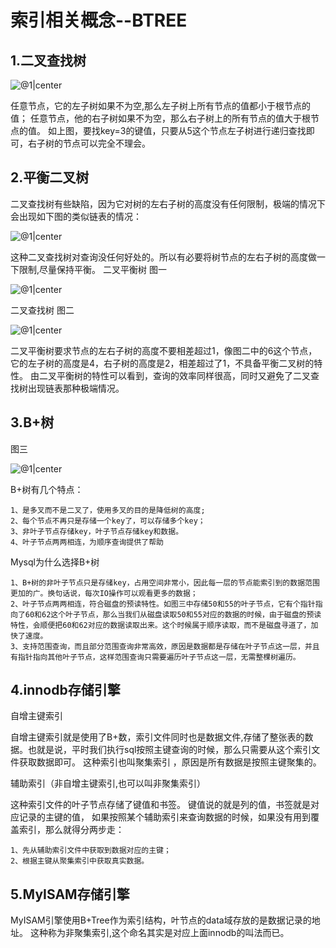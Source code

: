 # 索引相关概念--BTREE

## 1.二叉查找树

![@1|center](../master/src/btree1.png)

任意节点，它的左子树如果不为空,那么左子树上所有节点的值都小于根节点的值； 
任意节点，他的右子树如果不为空，那么右子树上的所有节点的值大于根节点的值。
如上图，要找key=3的键值，只要从5这个节点左子树进行递归查找即可，右子树的节点可以完全不理会。

## 2.平衡二叉树


二叉查找树有些缺陷，因为它对树的左右子树的高度没有任何限制，极端的情况下会出现如下图的类似链表的情况： 

![@1|center](../master/src/btree2.png)

这种二叉查找树对查询没任何好处的。所以有必要将树节点的左右子树的高度做一下限制,尽量保持平衡。
二叉平衡树 图一

![@1|center](../master/src/btree3.png)

二叉查找树 图二

![@1|center](../master/src/btree4.png)

二叉平衡树要求节点的左右子树的高度不要相差超过1，像图二中的6这个节点，它的左子树的高度是4，右子树的高度是2，相差超过了1，不具备平衡二叉树的特性。
由二叉平衡树的特性可以看到，查询的效率同样很高，同时又避免了二叉查找树出现链表那种极端情况。

## 3.B+树

图三

![@1|center](../master/src/btree5.png)

B+树有几个特点： 
```
1、是多叉而不是二叉了，使用多叉的目的是降低树的高度; 
2、每个节点不再只是存储一个key了，可以存储多个key； 
3、非叶子节点存储key，叶子节点存储key和数据。 
4、叶子节点两两相连，为顺序查询提供了帮助
```

Mysql为什么选择B+树
```
1、B+树的非叶子节点只是存储key，占用空间非常小，因此每一层的节点能索引到的数据范围更加的广。换句话说，每次IO操作可以观看更多的数据；
2、叶子节点两两相连，符合磁盘的预读特性。如图三中存储50和55的叶子节点，它有个指针指向了60和62这个叶子节点，那么当我们从磁盘读取50和55对应的数据的时候，由于磁盘的预读特性，会顺便把60和62对应的数据读取出来。这个时候属于顺序读取，而不是磁盘寻道了，加快了速度。
3、支持范围查询，而且部分范围查询非常高效，原因是数据都是存储在叶子节点这一层，并且有指针指向其他叶子节点，这样范围查询只需要遍历叶子节点这一层，无需整棵树遍历。
```


## 4.innodb存储引擎

自增主键索引

自增主键索引就是使用了B+数，索引文件同时也是数据文件,存储了整张表的数据。也就是说，平时我们执行sql按照主键查询的时候，那么只需要从这个索引文件获取数据即可。
这种索引也叫聚集索引 ，原因是所有数据是按照主键聚集的。

辅助索引（非自增主键索引,也可以叫非聚集索引）

这种索引文件的叶子节点存储了键值和书签。
键值说的就是列的值，书签就是对应记录的主键的值，
如果按照某个辅助索引来查询数据的时候，如果没有用到覆盖索引，那么就得分两步走： 
```
1、先从辅助索引文件中获取到数据对应的主键； 
2、根据主键从聚集索引中获取真实数据。
```

## 5.MyISAM存储引擎

MyISAM引擎使用B+Tree作为索引结构，叶节点的data域存放的是数据记录的地址。
这种称为非聚集索引,这个命名其实是对应上面innodb的叫法而已。
